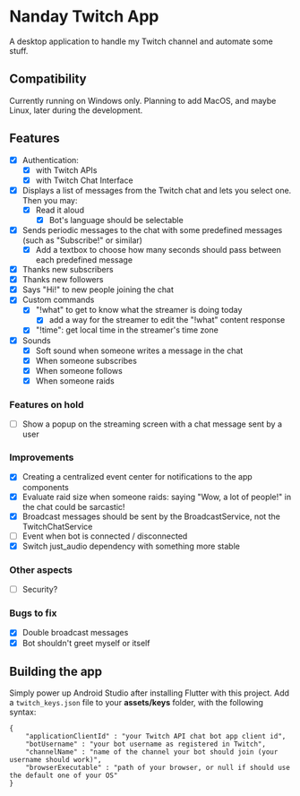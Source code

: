 # Nanday Twitch App

A desktop application to handle my Twitch channel and automate some stuff.

## Compatibility

Currently running on Windows only. Planning to add MacOS, and maybe Linux, later during the development.

## Features

- [x] Authentication:
  - [x] with Twitch APIs
  - [x] with Twitch Chat Interface
- [x] Displays a list of messages from the Twitch chat and lets you select one. Then you may:
  - [x] Read it aloud
    - [x] Bot's language should be selectable
- [x] Sends periodic messages to the chat with some predefined messages (such as "Subscribe!" or similar)
  - [x] Add a textbox to choose how many seconds should pass between each predefined message
- [x] Thanks new subscribers
- [x] Thanks new followers
- [x] Says "Hi!" to new people joining the chat
- [x] Custom commands
  - [x] "!what" to get to know what the streamer is doing today
    - [x] add a way for the streamer to edit the "!what" content response
  - [x] "!time": get local time in the streamer's time zone
- [x] Sounds
  - [x] Soft sound when someone writes a message in the chat
  - [x] When someone subscribes
  - [x] When someone follows
  - [x] When someone raids

### Features on hold

- [ ] Show a popup on the streaming screen with a chat message sent by a user

### Improvements

- [x] Creating a centralized event center for notifications to the app components
- [x] Evaluate raid size when someone raids: saying "Wow, a lot of people!" in the chat could be sarcastic!
- [x] Broadcast messages should be sent by the BroadcastService, not the TwitchChatService
- [ ] Event when bot is connected / disconnected
- [x] Switch just_audio dependency with something more stable

### Other aspects

- [ ] Security?

### Bugs to fix

- [x] Double broadcast messages
- [x] Bot shouldn't greet myself or itself

## Building the app

Simply power up Android Studio after installing Flutter with this project.
Add a `twitch_keys.json` file to your **assets/keys** folder, with the following syntax:

    {
        "applicationClientId" : "your Twitch API chat bot app client id",
        "botUsername" : "your bot username as registered in Twitch",
        "channelName" : "name of the channel your bot should join (your username should work)",
        "browserExecutable" : "path of your browser, or null if should use the default one of your OS"
    }
